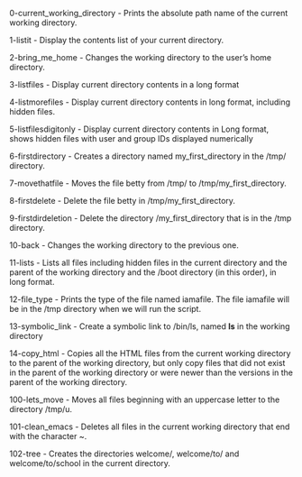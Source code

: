 0-current_working_directory - Prints the absolute path name of the
current working directory.

1-listit - Display the contents list of your current directory.

2-bring_me_home - Changes the working directory to the user’s home
directory.

3-listfiles - Display current directory contents in a long format

4-listmorefiles - Display current directory contents in long format,
including hidden files.

5-listfilesdigitonly - Display current directory contents in Long format,
shows hidden files with user and group IDs displayed numerically

6-firstdirectory - Creates a directory named my_first_directory in the
/tmp/ directory.

7-movethatfile - Moves the file betty from /tmp/ to
/tmp/my_first_directory.

8-firstdelete - Delete the file betty in /tmp/my_first_directory.

9-firstdirdeletion - Delete the directory /my_first_directory that is
in the /tmp directory.

10-back - Changes the working directory to the previous one.

11-lists - Lists all files including hidden files in the current directory
and the parent of the working directory and the /boot directory (in this
order), in long format.

12-file_type - Prints the type of the file named iamafile. The file
iamafile will be in the /tmp directory when we will run the script.

13-symbolic_link - Create a symbolic link to /bin/ls, named __ls__
in the working directory

14-copy_html - Copies all the HTML files from the current working
directory to the parent of the working directory, but only copy files
that did not exist in the parent of the working directory or were newer
than the versions in the parent of the working directory.

100-lets_move - Moves all files beginning with an uppercase letter to
the directory /tmp/u.

101-clean_emacs - Deletes all files in the current working directory
that end with the character ~.

102-tree - Creates the directories welcome/, welcome/to/ and
welcome/to/school in the current directory.

